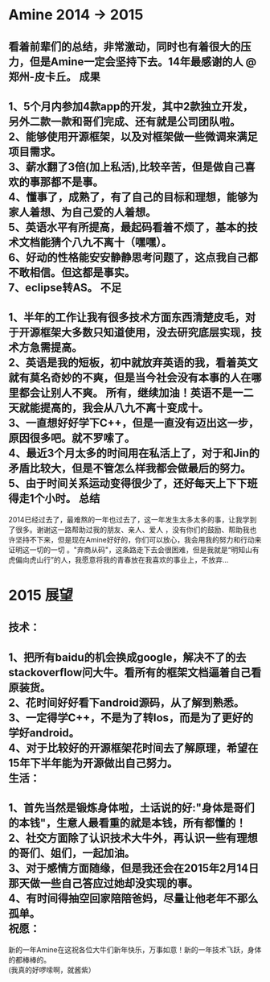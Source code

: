 Amine 2014 -> 2015
====================
   看着前辈们的总结，非常激动，同时也有着很大的压力，但是Amine一定会坚持下去。14年最感谢的人 @郑州-皮卡丘。
成果
---------------------
  1、5个月内参加4款app的开发，其中2款独立开发，另外二款一款和哥们完成、还有就是公司团队啦。<br />
  2、能够使用开源框架，以及对框架做一些微调来满足项目需求。<br />
  3、薪水翻了3倍(加上私活),比较辛苦，但是做自己喜欢的事那都不是事。<br />
  4、懂事了，成熟了，有了自己的目标和理想，能够为家人着想、为自己爱的人着想。<br />
  5、英语水平有所提高，最起码看着不烦了，基本的技术文档能猜个八九不离十（嘿嘿）。<br />
  6、好动的性格能安安静静思考问题了，这点我自己都不敢相信。但这都是事实。<br />
  7、eclipse转AS。
  不足
---------------------
  1、半年的工作让我有很多技术方面东西清楚皮毛，对于开源框架大多数只知道使用，没去研究底层实现，技术方急需提高。<br/>
  2、英语是我的短板，初中就放弃英语的我，看着英文就有莫名奇妙的不爽，但是当今社会没有本事的人在哪里都会让别人不爽。
     所有，继续加油！英语不是一二天就能提高的，我会从八九不离十变成十。<br/>
  3、一直想好好学下C++，但是一直没有迈出这一步，原因很多吧。就不罗嗦了。<br/>
  4、最近3个月太多的时间用在私活上了，对于和Jin的矛盾比较大，但是不管怎么样我都会做最后的努力。<br/>
  5、由于时间关系运动变得很少了，还好每天上下下班得走1个小时。
  总结
--------------------
  2014已经过去了，最难熬的一年也过去了，这一年发生太多太多的事，让我学到了很多。谢谢这一路帮助过我的朋友、亲人、爱人
  ，没有你们的鼓励、帮助我也许坚持不下来，但是现在Amine好好的，你们可以放心，我会用我的努力和行动来证明这一切的一切
  。"弃商从码"，这条路走下去会很困难，但是我就是“明知山有虎偏向虎山行”的人，我愿意将我的青春放在我喜欢的事业上，不放弃...
  
2015 展望
====================
  技术：
--------------------
  1、把所有baidu的机会换成google，解决不了的去stackoverflow问大牛。看所有的框架文档逼着自己看原装货。<br/>
  2、花时间好好看下android源码，从了解到熟悉。<br/>
  3、一定得学C++，不是为了转Ios，而是为了更好的学好android。<br/>
  4、对于比较好的开源框架花时间去了解原理，希望在15年下半年能为开源做出自己努力。<br/>
  生活：
--------------------
  1、首先当然是锻炼身体啦，土话说的好:"身体是哥们的本钱"，生意人最看重的就是本钱，所有都懂的！<br/>
  2、社交方面除了认识技术大牛外，再认识一些有理想的哥们、姐们，一起加油。<br/>
  3、对于感情方面随缘，但是我还会在2015年2月14日那天做一些自己答应过她却没实现的事。<br/>
  4、有时间得抽空回家陪陪爸妈，尽量让他老年不那么孤单。<br/>
   祝愿：
--------------------
   新的一年Amine在这祝各位大牛们新年快乐，万事如意！新的一年技术飞跃，身体的都棒棒的。<br/>
   (我真的好啰嗦啊，就酱紫）
  

